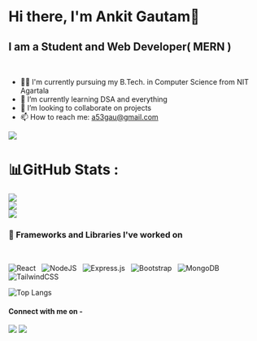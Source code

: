 # Hi there, I'm Ankit Gautam👋
## I am a Student and Web Developer( MERN )

<br>

- 🧑‍🎓 I'm currently pursuing my B.Tech. in Computer Science from NIT Agartala
- 🌱 I’m currently learning DSA and everything
- 👯 I’m looking to collaborate on projects
- 📫 How to reach me: [a53gau@gmail.com](mailto:a53gau@gmail.com)

[![](https://visitcount.itsvg.in/api?id=TheAnkitGautam&label=Profile%20Visits&pretty=true)](https://visitcount.itsvg.in)
<br>

# 📊GitHub Stats :
![](https://github-readme-stats.vercel.app/api?username=TheAnkitGautam&theme=radical&hide_border=false&include_all_commits=true&count_private=true)<br/>
![](https://github-readme-streak-stats.herokuapp.com/?user=TheAnkitGautam&theme=radical&hide_border=false)<br/>
![](https://github-readme-stats.vercel.app/api/top-langs/?username=TheAnkitGautam&theme=radical&hide_border=false&include_all_commits=true&count_private=true&layout=compact)

### 🚀 Frameworks and Libraries I've worked on

<br/>

![React](https://img.shields.io/badge/react-%2320232a.svg?style=for-the-badge&logo=react&logoColor=%2361DAFB) &nbsp;
![NodeJS](https://img.shields.io/badge/node.js-6DA55F?style=for-the-badge&logo=node.js&logoColor=white) &nbsp;
![Express.js](https://img.shields.io/badge/express.js-%23404d59.svg?style=for-the-badge&logo=express&logoColor=%2361DAFB) &nbsp;
![Bootstrap](https://img.shields.io/badge/bootstrap-%23563D7C.svg?style=for-the-badge&logo=bootstrap&logoColor=white) &nbsp;
![MongoDB](https://img.shields.io/badge/MongoDB-%234ea94b.svg?style=for-the-badge&logo=mongodb&logoColor=white) &nbsp;
![TailwindCSS](https://img.shields.io/badge/tailwindcss-%2338B2AC.svg?style=for-the-badge&logo=tailwind-css&logoColor=white)
<br>


![Top Langs](https://github-readme-stats.vercel.app/api/top-langs/?username=TheAnkitGautam&theme=radical&hide_border=true&layout=compact)
<br>

#### Connect with me on - 
[<img src="https://img.shields.io/badge/linkedin-%230077B5.svg?&style=for-the-badge&logo=linkedin&logoColor=white" />](https://www.linkedin.com/in/theankitgautam/) 
[<img src ="https://img.shields.io/badge/Email-Here-%23E4405F.svg?&style=for-the-badge&logo=&logoColor=white%22">](mailto:a53gau@gmail.com)